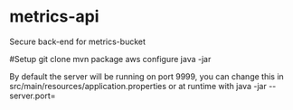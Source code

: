 # metrics-api
Secure back-end for metrics-bucket

#Setup
git clone 
mvn package
aws configure
java -jar <output jar from mvn>

By default the server will be running on port 9999, you can change this in src/main/resources/application.properties or at runtime with java -jar <path to jar> --server.port=<a port>
